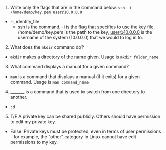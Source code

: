 1. Write only the flags that are in the command below.
`ssh -i /home/demo/key.pem user@10.0.0.0`

* -i, identity_file  
    * ssh is the command, -i is the flag that specifies to use the key file, /home/demo/key.pem is the path to the key, user@10.0.0.0 is the username of the system (10.0.0.0) that we would to log in to.

2. What does the `mkdir` command do?

* `mkdir` makes a directory of the name given.  Usage is `mkdir folder_name`

3. What command displays a manual for a given command?

* `man` is a command that displays a manual (if it exits) for a given command.  Usage is `man command_name`

4. _______ is a command that is used to switch from one directory to another.

* `cd` 

5. T/F A private key can be shared publicly.  Others should have permission to edit my private key.

* False.  Private keys must be protected, even in terms of user permissions - for example, the "other" category in Linux cannot have edit permissions to my key.




